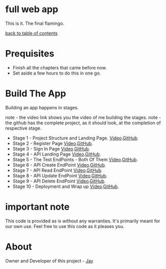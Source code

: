 # full web app

This is it. The final flamingo. 

[back to table of contents](readme.md)

# Prequisites

* Finish all the chapters that came before now.
* Set aside a few hours to do this in one go.

# Build The App

Building an app happens in stages. 

note - the video link shows you the video of me building the stages.
note - the github has the complete project, as it should look, at the completion of respective stage.

* Stage 1 - Project Structure and Landing Page. [Video]().[GitHub](https://github.com/Jay-study-nildana/tutorialfullwebappstages/tree/master/Stage_1).
* Stage 2 - Register Page [Video]().[GitHub](https://github.com/Jay-study-nildana/tutorialfullwebappstages/tree/master/Stage_2).
* Stage 3 - Sign In Page [Video]().[GitHub](https://github.com/Jay-study-nildana/tutorialfullwebappstages/tree/master/Stage_3).
* Stage 4 - API Landing Page [Video]().[GitHub](https://github.com/Jay-study-nildana/tutorialfullwebappstages/tree/master/Stage_4).
* Stage 5 - The Test EndPoints - Both Of Them [Video]().[GitHub](https://github.com/Jay-study-nildana/tutorialfullwebappstages/tree/master/Stage_5).
* Stage 6 - API Create EndPoint [Video]().[GitHub](https://github.com/Jay-study-nildana/tutorialfullwebappstages/tree/master/Stage_6).
* Stage 7 - API Read EndPoint [Video]().[GitHub](https://github.com/Jay-study-nildana/tutorialfullwebappstages/tree/master/Stage_7).
* Stage 8 - API Update EndPoint [Video]().[GitHub](https://github.com/Jay-study-nildana/tutorialfullwebappstages/tree/master/Stage_8).
* Stage 9 - API Delete EndPoint [Video]().[GitHub](https://github.com/Jay-study-nildana/tutorialfullwebappstages/tree/master/Stage_9).
* Stage 10 - Deployment and Wrap up [Video]().[GitHub](https://github.com/Jay-study-nildana/tutorialfullwebappstages/blob/master/deployment.md).

# important note 

This code is provided as is without any warranties. It's primarily meant for our own use. Feel free to use this code as it pleases you.

# About

Owner and Developer of this project - [Jay](http://thechalakas.com)